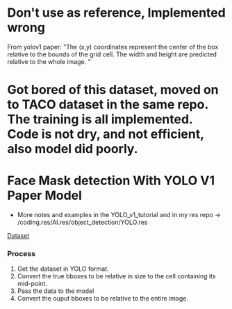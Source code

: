 # Don't use as reference, Implemented wrong

From yolov1 paper: "The (x,y) coordinates represent the center
of the box relative to the bounds of the grid cell. The width
and height are predicted relative to the whole image. "


# Got bored of this dataset, moved on to TACO dataset in the same repo. The training is all implemented. Code is not dry, and not efficient, also model did poorly.


# Face Mask detection With YOLO V1 Paper Model


* More notes and examples in the YOLO_v1_tutorial and in my res repo -> /coding.res/AI.res/object_detection/YOLO.res

<a href="https://www.kaggle.com/datasets/andrewmvd/face-mask-detection?select=images">Dataset</a>


### Process
1. Get the dataset in YOLO format.
2. Convert the true bboxes to be relative in size to the cell containing its mid-point.
3. Pass the data to the model
4. Convert the ouput bboxes to be relative to the entire image.

